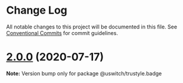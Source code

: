 # Change Log

All notable changes to this project will be documented in this file.
See [Conventional Commits](https://conventionalcommits.org) for commit guidelines.

# [2.0.0](https://github.com/uswitch/trustyle/compare/@uswitch/trustyle.badge@1.0.3...@uswitch/trustyle.badge@2.0.0) (2020-07-17)

**Note:** Version bump only for package @uswitch/trustyle.badge
